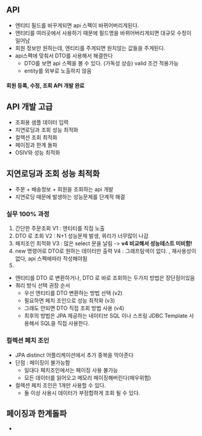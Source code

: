 
## API
* 엔티티 필드를 바꾸게되면 api 스펙이 바뀌어버리게된다.
* 엔티티를 여러곳에서 사용하기 때문에 필드명을 바뀌어버리게되면 대규모 수정이 일어남
* 회원 정보만 원하는데, 엔티티를 주게되면 원치않는 값들을 주게된다.
* api스펙에 맞춰서 DTO를 사용해서 해결한다
  * DTO를 보면 api 스펙을 볼 수 있다. (가독성 상승) valid 조건 적용가능
  * entity를 외부로 노출하지 않음

#### 회원 등록, 수정, 조회 API 개발 완료  

## API 개발 고급

* 조회용 샘플 데이터 입력
* 지연로딩과 조회 성능 최적화
* 컬렉션 조회 최적화
* 페이징과 한계 돌파
* OSIV와 성능 최적화


## 지연로딩과 조회 성능 최적화
* 주문 + 배송정보 + 회원을 조회하는 api 개발
* 지연로딩 때문에 발생하는 성능문제를 단계적 해결

### 실무 100% 과정

1. 간단한 주문조회 V1 : 엔티티를 직접 노출
2. DTO 로 조회 V2 : N+1 성능문제 발생, 쿼리가 너무많이 나감
3. 페치조인 최적화 V3 : 많은 select 문을 날림 -> **v4 비교해서 성능테스트 미비함!**
4. new 명령어로 DTO로 원하는 데이터만 출력 V4 : 그래프탐색이 없다. , 재사용성이 없다, api 스펙에따라 작성해야됨
5. 

* 엔티티를 DTO 로 변환하거나, DTO 로 바로 조회하는 두가지 방법은 장단점이있음
* 쿼리 방식 선택 권장 순서
  * 우선 엔티티를 DTO 변환하는 방법 선택 (v2)
  * 필요하면 페치 조인으로 성능 최적화 (v3)
  * 그래도 안되면 DTO 직접 조회 방법 사용 (v4)
  * 최후의 방법은 JPA 제공하는 네이티브 SQL 이나 스프링 JDBC Template 사용해서 SQL을 직접 사용한다.


### 컬렉션 페치 조인

* JPA distinct 어플리케이션에서 추가 중복을 막아준다
* 단점 : 페이징이 불가능함
  * 일대다 페치조인에서는 페이징 사용 불가능
  * 모든 데이터를 읽어오고 메모리 페이징해버린다(매우위험)
* 컬렉션 페치 조인은 1개만 사용할 수 있다.
  * 둘 이상 사용시 데이터가 부정합하게 조회 될 수 있다.


## 페이징과 한계돌파
*  